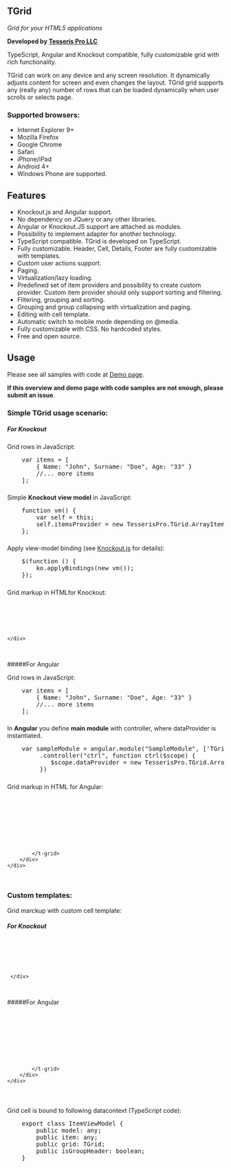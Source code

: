 ﻿## TGrid

*Grid for your HTML5 applications*

**Developed by [Tesseris Pro LLC](http://www.tesseris.com)**

TypeScript, Angular and Knockout compatible, fully customizable grid with rich functionality. 

TGrid can work on any device and any screen resolution. It dynamically adjusts content for screen and even changes the layout. TGrid grid supports any (really any) number of rows that can be loaded dynamically when user scrolls or selects page. 

### Supported browsers:

* Internet Explorer 9+
* Mozilla Firefox 
* Google Chrome
* Safari
* iPhone/iPad
* Android 4+ 
* Windows Phone are supported.

## Features

* Knockout.js and Angular support.
* No dependency on JQuery or any other libraries.
* Angular or Knockout.JS support are attached as modules.
* Possibility to implement adapter for another technology.
* TypeScript compatible. TGrid is developed on TypeScript.
* Fully customizable. Header, Cell, Details, Footer are fully customizable with templates.
* Custom user actions support.
* Paging.
* Virtualization/lazy loading.
* Predefined set of item providers and possibility to create custom provider. Custom item provider should only support sorting and filtering.
* Filtering, grouping and sorting.
* Grouping and group collapsing with virtualization and paging.
* Editing with cell template.
* Automatic switch to mobile mode depending on @media.
* Fully customizable with CSS. No hardcoded styles.
* Free and open source.

## Usage

Please see all samples with code at [Demo page](http://grid.tesseris.com/Home/Demo).

**If this overview and demo page with code samples are not enough, please submit an issue**.

### Simple TGrid usage scenario:

##### For Knockout

Grid rows in JavaScript:

<!-- Start the highlighter. -->
<pre class="brush: js">
    var items = [
        { Name: "John", Surname: "Doe", Age: "33" }
        //... more items
    ];
</pre>

#####

Simple **Knockout view model** in JavaScript:

<pre class="brush: js">
    function vm() {
        var self = this;
        self.itemsProvider = new TesserisPro.TGrid.ArrayItemsProvider(items);
    };
</pre>
 
#####   

 Apply view-model binding (see [Knockout.js](http://knockoutjs.com/) for details):

<pre class="brush: js">
    $(function () {
        ko.applyBindings(new vm());
    });
</pre>

#####

Grid markup in HTMLfor Knockout:

<pre class="brush: html">
    <div data-bind="tgrid: {provider: itemsProvider}">
       <script type="text/html">  
           <column data-g-member="Name">  
           </column>  
           <column data-g-member="Surname">  
           </column>  
           <column data-g-member="Age">  
           </column>  
       </script>  
    </div>
</pre>

#####For Angular

Grid rows in JavaScript:

<pre class="brush: js">
    var items = [
        { Name: "John", Surname: "Doe", Age: "33" }
        //... more items
    ];
</pre>

#####

In **Angular** you define **main module** with controller, where dataProvider is instantiated.

<pre class="brush: js">
    var sampleModule = angular.module("SampleModule", ['TGrid'])
		 .controller("ctrl", function ctrl($scope) {
		 	$scope.dataProvider = new TesserisPro.TGrid.ArrayItemsProvider(items);
		 })
</pre>

#####

Grid markup in HTML for Angular:

<!-- Start the highlighter. -->
<pre class="brush: html">
    <div ng-app="SampleModule">
		<div ng-controller="ctrl">
			<t-grid id="test-angular" provider="dataProvider" enablePaging="true">
				<script type="text/html">
					<column data-g-member="Name">
					</column>
					<column data-g-member="Surname">
					</column>
					<column data-g-member="Age">
					</column>
				</script>
			</t-grid>
		</div>
	</div>
</pre>

### Custom templates:

Grid marckup with custom cell template:

##### For Knockout

<pre class="brush: html">
    <div data-bind="tgrid: { provider: itemsProvider }">
         <script type="text/html">
             <column data-g-member="Name">
                 <cell>
                     <span style="color: #b6424e;" data-bind="text: item.Name"></span>               
                 </cell>
             </column>
             <column data-g-member="Surname">
                 <cell>
                     // Simple Knockout binding in template
                     <span data-bind="text: item.Surname"></span>
                 </cell>
             </column>
             <column data-g-member="Age">           
                 <cell>
                     <span style="color: #b6424e;" data-bind="text: item.Age"></span>
                 </cell>
             </column>
         </script>
     </div>
</pre>

#####For Angular

<pre class="brush: html">
    <div ng-app="SampleModule"> 
        <div ng-controller="ctrl">
            <t-grid id="test-angular" provider="dataProvider">
                <script type="text/html">
                    <column data-g-member ="Name">
                        <cell>
                            <span style="color: #b6424e;">{{item.item.Name}}</span>
                        </cell>
                    </column>
                    <column data-g-member ="Surname">
                        <cell>
                            <span>{{item.item.Surname}}</span>
                        </cell>
                    </column>
                    <column data-g-member ="Age">
                        <cell>
                            <span style="color: #b6424e;">{{item.item.Age}}</span>
                        </cell>
                    </column>
                </script>
            </t-grid>
        </div>
    </div>
</pre>

#####

Grid cell is bound to following datacontext (TypeScript code):

<!-- Start the highlighter. -->
<pre class="brush: js">
    export class ItemViewModel {
        public model: any;
        public item: any;
        public grid: TGrid;
        public isGroupHeader: boolean;
    }
</pre>

#####

<script type="text/javascript">
    SyntaxHighlighter.highlight();
</script>
